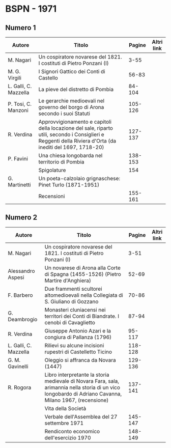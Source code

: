 # BSPN - 1971

## Numero 1

| Autore                | Titolo                                                                                                                                                      | Pagine  | Altri link |
|-----------------------|-------------------------------------------------------------------------------------------------------------------------------------------------------------|---------|------------|
| M. Nagari             | Un cospiratore novarese del 1821. I costituti di Pietro Ponzani (I)                                                                                         | 3-55    |            |
| M. G. Virgili         | I Signori Gattico dei Conti di Castello                                                                                                                     | 56-83   |            |
| L. Galli, C. Mazzella | La pieve del distretto di Pombia                                                                                                                            | 84-104  |            |
| P. Tosi, C. Manzoni   | Le gerarchie medioevali nel governo del borgo di Arona secondo i suoi Statuti                                                                               | 105-126 |            |
| R. Verdina            | Approvvigionamento e capitoli della locazione del sale, riparto utili, secondo i Consiglieri e Reggenti della Riviera d'Orta (da inediti del 1697, 1718-20) | 127-137 |            |
| P. Favini             | Una chiesa longobarda nel territorio di Pombia                                                                                                              | 138-153 |            |
|                       | Spigolature                                                                                                                                                 | 154     |            |
| G. Martinetti         | Un poeta-calzolaio grignaschese: Pinet Turlo (1871-1951)                                                                                                    |         |            |
|                       | Recensioni                                                                                                                                                  | 155-161 |            |

## Numero 2

| Autore                | Titolo                                                                                                                                                   | Pagine  | Altri link |
|-----------------------|----------------------------------------------------------------------------------------------------------------------------------------------------------|---------|------------|
| M. Nagari             | Un cospiratore novarese del 1821. I costituti di Pietro Ponzani (I)                                                                                      | 3-51    |            |
| Alessandro Aspesi     | Un novarese di Arona alla Corte di Spagna (1455-1526) (Pietro Martire d'Anghiera)                                                                        | 52-69   |            |
| F. Barbero            | Due frammenti scultorei altomedioevali nella Collegiata di S. Giuliano di Gozzano                                                                        | 70-86   |            |
| G. Deambrogio         | Monasteri cluniacensi nei territori dei Conti di Biandrate. I cenobi di Cavaglietto                                                                      | 87-94   |            |
| R. Verdina            | Giuseppe Antonio Azari e la congiura di Pallanza (1796)                                                                                                  | 95-117  |            |
| L. Galli, C. Mazzella | Rilievi su alcune incisioni rupestri di Castelletto Ticino                                                                                               | 118-128 |            |
| G. M. Gavinelli       | Oleggio si affranca da Novara (1447)                                                                                                                     | 129-136 |            |
| R. Rogora             | Libro interpretante la storia medievale di Novara Fara, sala, arimannia nella storia di un vico longobardo di Adriano Cavanna, Milano 1967, (recensione) | 137-141 |            |
|                       | Vita della Società                                                                                                                                       |         |            |
|                       | Verbale dell'Assemblea del 27 settembre 1971                                                                                                             | 145-147 |            |
|                       | Rendiconto economico dell'esercizio 1970                                                                                                                 | 148-149 |            |
